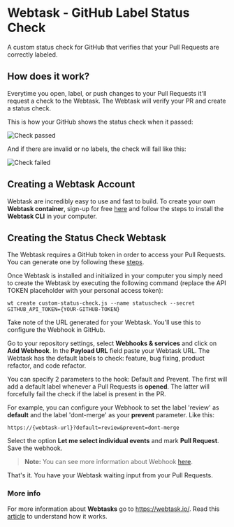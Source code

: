 # Webtask - GitHub Label Status Check

A custom status check for GitHub that verifies that your Pull Requests are correctly labeled.

## How does it work?

Everytime you open, label, or push changes to your Pull Requests it'll request a check to the Webtask. The Webtask will verify your PR and create a status check.

This is how your GitHub shows the status check when it passed:

![Check passed](https://cloud.githubusercontent.com/assets/6725407/11134323/7f75b6f0-897a-11e5-868a-833cb165a04d.png)


And if there are invalid or no labels, the check will fail like this:

![Check failed](https://cloud.githubusercontent.com/assets/6725407/11134338/9cf60b4e-897a-11e5-8a0d-9e821640fb0d.png)

## Creating a Webtask Account

Webtask are incredibly easy to use and fast to build. To create your own **Webtask container**, sign-up for free [here](https://webtask.io/cli) and follow the steps to install the **Webtask CLI** in your computer.

## Creating the Status Check Webtask

The Webtask requires a GitHub token in order to access your Pull Requests. You can generate one by following these [steps](https://github.com/blog/1509-personal-api-tokens).

Once Webtask is installed and initialized in your computer you simply need to create the Webtask by executing the following command (replace the API TOKEN placeholder with your personal access token):

````
wt create custom-status-check.js --name statuscheck --secret GITHUB_API_TOKEN={YOUR-GITHUB-TOKEN}
````

Take note of the URL generated for your Webtask. You'll use this to configure the Webhook in GitHub.

Go to your repository settings, select **Webhooks & services** and click on **Add Webhook**. In the **Payload URL** field paste your Webtask URL. The Webtask has the default labels to check: feature, bug fixing, product refactor, and code refactor.

You can specify 2 parameters to the hook: Default and Prevent. The first will add a default label whenever a Pull Requests is **opened**. The latter will forcefully fail the check if the label is present in the PR.

For example, you can configure your Webhook to set the label 'review' as **default** and the label 'dont-merge' as your **prevent** parameter. Like this:

````
https://{webtask-url}?default=review&prevent=dont-merge
````

Select the option **Let me select individual events** and mark **Pull Request**. Save the webhook.

> **Note:** You can see more information about Webhook [here](https://github.com/blog/1778-webhooks-level-up).

That's it. You have your Webtask waiting input from your Pull Requests.

### More info

For more information about **Webtasks** go to https://webtask.io/. Read this [article](https://webtask.io/docs/how) to understand how it works.
